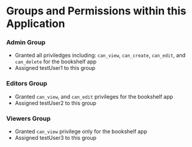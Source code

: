 # Groups and Permissions within this Application

### Admin Group
- Granted all priviledges including: `can_view`, `can_create`, `can_edit`, and `can_delete` for the bookshelf app
- Assigned testUser1 to this group

### Editors Group
- Granted `can_view`, and `can_edit` privileges for the bookshelf app
- Assigned testUser2 to this group

### Viewers Group
- Granted `can_view` privilege only for the bookshelf app
- Assigned testUser3 to this group